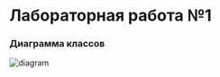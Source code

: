 # Лабораторная работа №1

### Диаграмма классов
![diagram](https://user-images.githubusercontent.com/46822810/195577700-dd5af8a7-2176-4107-90a3-9a94a1ede23f.png)

